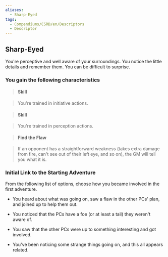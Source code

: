```yaml
---
aliases:
  - Sharp-Eyed
tags:
  - Compendiums/CSRD/en/Descriptors
  - Descriptor
---
```

  
## Sharp-Eyed    
You're perceptive and well aware of your surroundings. You notice the little details and remember them. You can be difficult to surprise.  
### You gain the following characteristics    
> #### Skill  
> You're trained in initiative actions.    
  
> #### Skill  
> You're trained in perception actions.    
  
> #### Find the Flaw  
> If an opponent has a straightforward weakness (takes extra damage from fire, can't see out of their left eye, and so on), the GM will tell you what it is.    
  
### Initial Link to the Starting Adventure    
From the following list of options, choose how you became involved in the first adventure.    
- You heard about what was going on, saw a flaw in the other PCs' plan, and joined up to help them out.    
- You noticed that the PCs have a foe (or at least a tail) they weren't aware of.    
- You saw that the other PCs were up to something interesting and got involved.    
- You've been noticing some strange things going on, and this all appears related.  